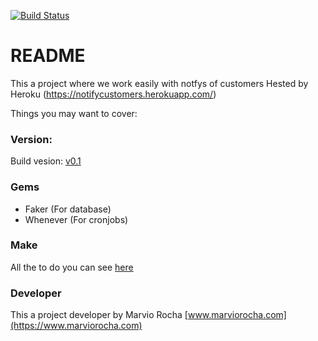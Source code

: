 [![Build Status](https://travis-ci.org/marviorocha/notifycustomers.svg?branch=master)](https://travis-ci.org/marviorocha/notifycustomers)

# README



This a project where we work easily with notfys of customers Hested by Heroku (https://notifycustomers.herokuapp.com/)

Things you may want to cover:

### Version:

Build vesion: [v0.1](https://github.com/marviorocha/notifycustomers/releases)

### Gems

- Faker (For database)
- Whenever (For cronjobs)

### Make

All the to do you can see [here](https://github.com/marviorocha/notifycustomers/issues/2)

### Developer

This a project developer by Marvio Rocha [www.marviorocha.com](https://www.marviorocha.com)
